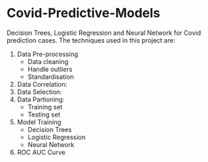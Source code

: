 # Covid-Predictive-Models
Decision Trees, Logistic Regression and Neural Network for Covid prediction cases. The techniques used in this project are:
1. Data Pre-processing
   - Data cleaning
   - Handle outliers
   - Standardisation
3. Data Correlation:
4. Data Selection:
5. Data Partioning:
   - Training set
   - Testing set
6. Model Training
   - Decision Trees
   - Logistic Regression
   - Neural Network
7. ROC AUC Curve
